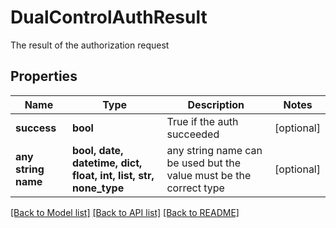 # DualControlAuthResult

The result of the authorization request

## Properties
Name | Type | Description | Notes
------------ | ------------- | ------------- | -------------
**success** | **bool** | True if the auth succeeded | [optional] 
**any string name** | **bool, date, datetime, dict, float, int, list, str, none_type** | any string name can be used but the value must be the correct type | [optional]

[[Back to Model list]](../README.md#documentation-for-models) [[Back to API list]](../README.md#documentation-for-api-endpoints) [[Back to README]](../README.md)


